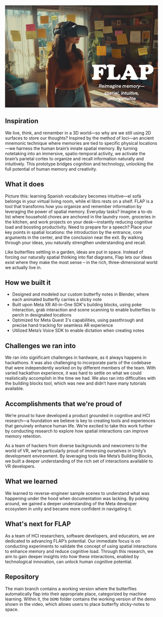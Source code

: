 ![Alt text](Slide1.jpeg)

## Inspiration

We live, think, and remember in a 3D world—so why are we still using 2D surfaces to store our thoughts? Inspired by the method of loci—an ancient mnemonic technique where memories are tied to specific physical locations—we harness the human brain’s innate spatial memory. By turning notetaking into an immersive, spatio-temporal activity, we activate the brain’s parietal cortex to organize and recall information naturally and intuitively. This prototype bridges cognition and technology, unlocking the full potential of human memory and creativity.


## What it does

Picture this: learning Spanish vocabulary becomes intuitive—el sofá belongs in your virtual living room, while el libro rests on a shelf. FLAP is a tool that transforms how you organize and remember information by leveraging the power of spatial memory. Everyday tasks? Imagine a to-do list where household chores are anchored in the laundry room, groceries in the kitchen, and work projects on your desk—instantly reducing cognitive load and boosting productivity. Need to prepare for a speech? Place your key points in spatial locations: the introduction by the entrance, core arguments in the center, and the conclusion near the exit. By walking through your ideas, you naturally strengthen understanding and recall. 

Like butterflies settling in a garden, ideas are put in space. Instead of forcing our naturally spatial thinking into flat diagrams, Flap lets our ideas exist where they make the most sense – in the rich, three-dimensional world we actually live in.


## How we built it
* Designed and modeled our custom butterfly notes in Blender, where each animated butterfly carries a sticky note
* Built upon Meta XR All-in-One SDK's building blocks, using poke interaction, grab interaction and scene scanning to enable butterflies to perch in designated locations
* Optimized for Meta Quest 3's capabilities, using passthrough and precise hand tracking for seamless AR experience
* Utilized Meta’s Voice SDK to enable dictation when creating notes

## Challenges we ran into
We ran into significant challenges in hardware, as it always happens in hackathons. It was also challenging to incorporate parts of the codebase that were independently worked on by different members of the team. With varied hackathon experience, it was hard to settle on what we could realistically accomplish in the time we had. We also ran into difficulties with the building blocks tool, which was new and didn’t have many tutorials available. 

## Accomplishments that we're proud of
We’re proud to have developed a product grounded in cognitive and HCI research—a foundation we believe is key to creating tools and experiences that genuinely enhance human life. We’re excited to take this work further by conducting research to explore how spatial interactions can improve memory retention.

As a team of hackers from diverse backgrounds and newcomers to the world of VR, we’re particularly proud of immersing ourselves in Unity’s development environment. By leveraging tools like Meta’s Building Blocks, we built a deeper understanding of the rich set of interactions available to VR developers.


## What we learned
We learned to reverse-engineer sample scenes to understand what was happening under the hood when documentation was lacking. By poking around, we gained a deeper understanding of the Meta developer ecosystem in unity and became more confident in navigating it.

## What's next for FLAP
As a team of HCI researchers, software developers, and educators, we are dedicated to advancing FLAP’s potential. Our immediate focus is on conducting experiments to validate the concept of using spatial interactions to enhance memory and reduce cognitive load. Through this research, we aim to gain deeper insights into how these interactions, enabled by technological innovation, can unlock human cognitive potential.

## Repository
The main branch contains a working version where the butterflies automatically flap into their appropriate place, categorized by machine learning. Within it, the `DEMO` folder contains the working version of the demo shown in the video, which allows users to place butterfly sticky-notes to space. 
